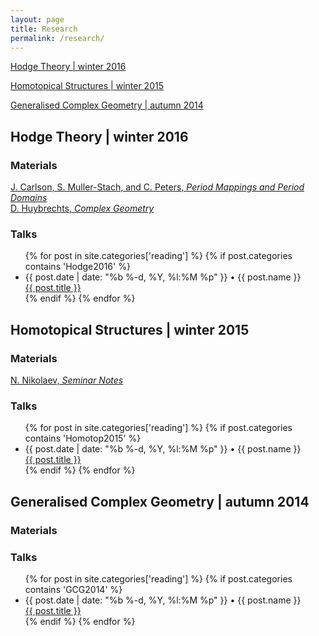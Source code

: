 ```yaml
---
layout: page
title: Research
permalink: /research/
---
```


[Hodge Theory | winter 2016](#Hodge2016)

[Homotopical Structures | winter 2015](#Homotop2015)

[Generalised Complex Geometry | autumn 2014](#GCG2014)


## Hodge Theory | winter 2016

### Materials

[J. Carlson, S. Muller-Stach, and C. Peters, *Period Mappings and Period Domains*](http://www.cambridge.org/ca/academic/subjects/mathematics/geometry-and-topology/period-mappings-and-period-domains)
<br>
[D. Huybrechts, *Complex Geometry*](http://www.springer.com/us/book/9783540212904)

### Talks

<div>
  <ul class="event-list">
   {% for post in site.categories['reading'] %}
   {% if post.categories contains 'Hodge2016' %} 
   <li>
     <span class="post-meta">{{ post.date | date: "%b %-d, %Y, %l:%M %p" }} • {{ post.name }}</span>
     <br>
     <a class="event-link" href="{{ post.url | prepend: site.baseurl }}">
       {{ post.title }}
     </a>
     </br>
   </li>
   {% endif %}
   {% endfor %}
  </ul>
</div>

## Homotopical Structures | winter 2015

### Materials

[N. Nikolaev, *Seminar Notes*](https://www.dropbox.com/s/e6vv40kpocw37tx/Homotopical%20Structures%20Seminar.pdf?dl=0)

### Talks

<div>
  <ul class="event-list">
   {% for post in site.categories['reading'] %}
   {% if post.categories contains 'Homotop2015' %} 
   <li>
     <span class="post-meta">{{ post.date | date: "%b %-d, %Y, %l:%M %p" }} • {{ post.name }}</span>
     <br>
     <a class="event-link" href="{{ post.url | prepend: site.baseurl }}">
       {{ post.title }}
     </a>
     </br>
   </li>
   {% endif %}
   {% endfor %}
  </ul>
</div>

## Generalised Complex Geometry | autumn 2014

### Materials

### Talks

<div>
  <ul class="event-list">
   {% for post in site.categories['reading'] %}
   {% if post.categories contains 'GCG2014' %} 
   <li>
     <span class="post-meta">{{ post.date | date: "%b %-d, %Y, %l:%M %p" }} • {{ post.name }}</span>
     <br>
     <a class="event-link" href="{{ post.url | prepend: site.baseurl }}">
       {{ post.title }}
     </a>
     </br>
   </li>
   {% endif %}
   {% endfor %}
  </ul>
</div>
